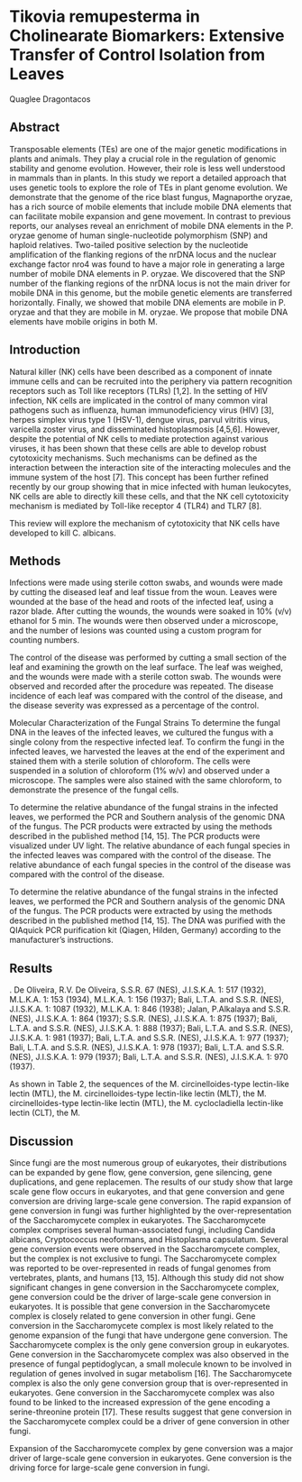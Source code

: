 # Tikovia remupesterma in Cholinearate Biomarkers: Extensive Transfer of Control Isolation from Leaves
Quaglee Dragontacos


## Abstract
Transposable elements (TEs) are one of the major genetic modifications in plants and animals. They play a crucial role in the regulation of genomic stability and genome evolution. However, their role is less well understood in mammals than in plants. In this study we report a detailed approach that uses genetic tools to explore the role of TEs in plant genome evolution. We demonstrate that the genome of the rice blast fungus, Magnaporthe oryzae, has a rich source of mobile elements that include mobile DNA elements that can facilitate mobile expansion and gene movement. In contrast to previous reports, our analyses reveal an enrichment of mobile DNA elements in the P. oryzae genome of human single-nucleotide polymorphism (SNP) and haploid relatives. Two-tailed positive selection by the nucleotide amplification of the flanking regions of the nrDNA locus and the nuclear exchange factor nro4 was found to have a major role in generating a large number of mobile DNA elements in P. oryzae. We discovered that the SNP number of the flanking regions of the nrDNA locus is not the main driver for mobile DNA in this genome, but the mobile genetic elements are transferred horizontally. Finally, we showed that mobile DNA elements are mobile in P. oryzae and that they are mobile in M. oryzae. We propose that mobile DNA elements have mobile origins in both M.


## Introduction
Natural killer (NK) cells have been described as a component of innate immune cells and can be recruited into the periphery via pattern recognition receptors such as Toll like receptors (TLRs) [1,2]. In the setting of HIV infection, NK cells are implicated in the control of many common viral pathogens such as influenza, human immunodeficiency virus (HIV) [3], herpes simplex virus type 1 (HSV-1), dengue virus, parvul vitritis virus, varicella zoster virus, and disseminated histoplasmosis [4,5,6]. However, despite the potential of NK cells to mediate protection against various viruses, it has been shown that these cells are able to develop robust cytotoxicity mechanisms. Such mechanisms can be defined as the interaction between the interaction site of the interacting molecules and the immune system of the host [7]. This concept has been further refined recently by our group showing that in mice infected with human leukocytes, NK cells are able to directly kill these cells, and that the NK cell cytotoxicity mechanism is mediated by Toll-like receptor 4 (TLR4) and TLR7 [8].

This review will explore the mechanism of cytotoxicity that NK cells have developed to kill C. albicans.


## Methods
Infections were made using sterile cotton swabs, and wounds were made by cutting the diseased leaf and leaf tissue from the woun. Leaves were wounded at the base of the head and roots of the infected leaf, using a razor blade. After cutting the wounds, the wounds were soaked in 10% (v/v) ethanol for 5 min. The wounds were then observed under a microscope, and the number of lesions was counted using a custom program for counting numbers.

The control of the disease was performed by cutting a small section of the leaf and examining the growth on the leaf surface. The leaf was weighed, and the wounds were made with a sterile cotton swab. The wounds were observed and recorded after the procedure was repeated. The disease incidence of each leaf was compared with the control of the disease, and the disease severity was expressed as a percentage of the control.

Molecular Characterization of the Fungal Strains
To determine the fungal DNA in the leaves of the infected leaves, we cultured the fungus with a single colony from the respective infected leaf. To confirm the fungi in the infected leaves, we harvested the leaves at the end of the experiment and stained them with a sterile solution of chloroform. The cells were suspended in a solution of chloroform (1% w/v) and observed under a microscope. The samples were also stained with the same chloroform, to demonstrate the presence of the fungal cells.

To determine the relative abundance of the fungal strains in the infected leaves, we performed the PCR and Southern analysis of the genomic DNA of the fungus. The PCR products were extracted by using the methods described in the published method [14, 15]. The PCR products were visualized under UV light. The relative abundance of each fungal species in the infected leaves was compared with the control of the disease. The relative abundance of each fungal species in the control of the disease was compared with the control of the disease.

To determine the relative abundance of the fungal strains in the infected leaves, we performed the PCR and Southern analysis of the genomic DNA of the fungus. The PCR products were extracted by using the methods described in the published method [14, 15]. The DNA was purified with the QIAquick PCR purification kit (Qiagen, Hilden, Germany) according to the manufacturer’s instructions.


## Results
. De Oliveira, R.V. De Oliveira, S.S.R. 67 (NES), J.I.S.K.A. 1: 517 (1932), M.L.K.A. 1: 153 (1934), M.L.K.A. 1: 156 (1937); Bali, L.T.A. and S.S.R. (NES), J.I.S.K.A. 1: 1087 (1932), M.L.K.A. 1: 846 (1938); Jalan, P.Alkalaya and S.S.R. (NES), J.I.S.K.A. 1: 864 (1937); S.S.R. (NES), J.I.S.K.A. 1: 875 (1937); Bali, L.T.A. and S.S.R. (NES), J.I.S.K.A. 1: 888 (1937); Bali, L.T.A. and S.S.R. (NES), J.I.S.K.A. 1: 981 (1937); Bali, L.T.A. and S.S.R. (NES), J.I.S.K.A. 1: 977 (1937); Bali, L.T.A. and S.S.R. (NES), J.I.S.K.A. 1: 978 (1937); Bali, L.T.A. and S.S.R. (NES), J.I.S.K.A. 1: 979 (1937); Bali, L.T.A. and S.S.R. (NES), J.I.S.K.A. 1: 970 (1937).

As shown in Table 2, the sequences of the M. circinelloides-type lectin-like lectin (MTL), the M. circinelloides-type lectin-like lectin (MLT), the M. circinelloides-type lectin-like lectin (MTL), the M. cyclocladiella lectin-like lectin (CLT), the M.


## Discussion
Since fungi are the most numerous group of eukaryotes, their distributions can be expanded by gene flow, gene conversion, gene silencing, gene duplications, and gene replacemen. The results of our study show that large scale gene flow occurs in eukaryotes, and that gene conversion and gene conversion are driving large-scale gene conversion. The rapid expansion of gene conversion in fungi was further highlighted by the over-representation of the Saccharomycete complex in eukaryotes. The Saccharomycete complex comprises several human-associated fungi, including Candida albicans, Cryptococcus neoformans, and Histoplasma capsulatum. Several gene conversion events were observed in the Saccharomycete complex, but the complex is not exclusive to fungi. The Saccharomycete complex was reported to be over-represented in reads of fungal genomes from vertebrates, plants, and humans [13, 15]. Although this study did not show significant changes in gene conversion in the Saccharomycete complex, gene conversion could be the driver of large-scale gene conversion in eukaryotes. It is possible that gene conversion in the Saccharomycete complex is closely related to gene conversion in other fungi. Gene conversion in the Saccharomycete complex is most likely related to the genome expansion of the fungi that have undergone gene conversion. The Saccharomycete complex is the only gene conversion group in eukaryotes. Gene conversion in the Saccharomycete complex was also observed in the presence of fungal peptidoglycan, a small molecule known to be involved in regulation of genes involved in sugar metabolism [16]. The Saccharomycete complex is also the only gene conversion group that is over-represented in eukaryotes. Gene conversion in the Saccharomycete complex was also found to be linked to the increased expression of the gene encoding a serine-threonine protein [17]. These results suggest that gene conversion in the Saccharomycete complex could be a driver of gene conversion in other fungi.

Expansion of the Saccharomycete complex by gene conversion was a major driver of large-scale gene conversion in eukaryotes. Gene conversion is the driving force for large-scale gene conversion in fungi.
